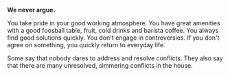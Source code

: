 **We never argue.**

You take pride in your good working atmosphere. You have great amenities with a good foosball table, fruit, cold drinks and barista coffee. You always find good solutions quickly. You don't engage in controversies. If you don't agree on something, you quickly return to everyday life.

Some say that nobody dares to address and resolve conflicts. They also say that there are many unresolved, simmering conflicts in the house.
